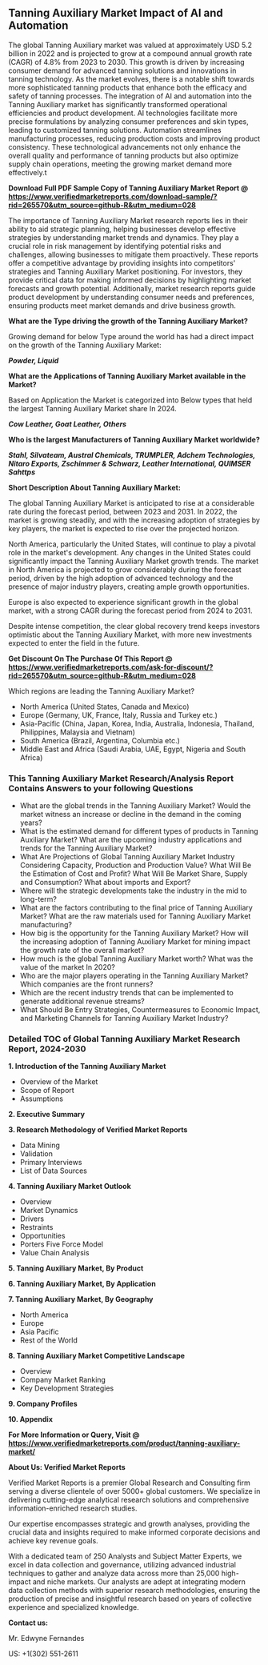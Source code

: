 <h2>Tanning Auxiliary Market Impact of AI and Automation</h2>The global Tanning Auxiliary market was valued at approximately USD 5.2 billion in 2022 and is projected to grow at a compound annual growth rate (CAGR) of 4.8% from 2023 to 2030. This growth is driven by increasing consumer demand for advanced tanning solutions and innovations in tanning technology. As the market evolves, there is a notable shift towards more sophisticated tanning products that enhance both the efficacy and safety of tanning processes. The integration of AI and automation into the Tanning Auxiliary market has significantly transformed operational efficiencies and product development. AI technologies facilitate more precise formulations by analyzing consumer preferences and skin types, leading to customized tanning solutions. Automation streamlines manufacturing processes, reducing production costs and improving product consistency. These technological advancements not only enhance the overall quality and performance of tanning products but also optimize supply chain operations, meeting the growing market demand more effectively.t</p><p id="" class=""><strong>Download Full PDF Sample Copy of Tanning Auxiliary Market Report @ <a href="https://www.verifiedmarketreports.com/download-sample/?rid=265570&utm_source=github-R&utm_medium=028" target="_blank">https://www.verifiedmarketreports.com/download-sample/?rid=265570&utm_source=github-R&utm_medium=028</a></strong></p><p>The importance of&nbsp;Tanning Auxiliary Market research reports lies in their ability to aid strategic planning, helping businesses develop effective strategies by understanding market trends and dynamics. They play a crucial role in risk management by identifying potential risks and challenges, allowing businesses to mitigate them proactively. These reports offer a competitive advantage by providing insights into competitors' strategies and Tanning Auxiliary Market positioning. For investors, they provide critical data for making informed decisions by highlighting market forecasts and growth potential. Additionally, market research reports guide product development by understanding consumer needs and preferences, ensuring products meet market demands and drive business growth.</p><p><strong>What are the&nbsp;Type driving the growth of the Tanning Auxiliary Market?</strong></p><p id="" class="">Growing demand for below Type around the world has had a direct impact on the growth of the Tanning Auxiliary Market:</p><em><strong>Powder, Liquid</strong></em></p><strong>What are the&nbsp;Applications&nbsp;of Tanning Auxiliary Market available in the Market?</strong></p><p id="" class="">Based on Application the Market is categorized into Below types that held the largest Tanning Auxiliary Market share In 2024.</p><em><strong>Cow Leather, Goat Leather, Others</strong></em></p><strong>Who is the largest Manufacturers of Tanning Auxiliary Market worldwide?</strong></p><p><em><strong>Stahl, Silvateam, Austral Chemicals, TRUMPLER, Adchem Technologies, Nitaro Exports, Zschimmer & Schwarz, Leather International, QUIMSER Sahttps</strong></em></p><p id="" class=""><strong>Short Description About Tanning Auxiliary Market:</strong></p><p>The global Tanning Auxiliary Market is anticipated to rise at a considerable rate during the forecast period, between 2023 and 2031. In 2022, the market is growing steadily, and with the increasing adoption of strategies by key players, the market is expected to rise over the projected horizon.</p><p>North America, particularly the United States, will continue to play a pivotal role in the market's development. Any changes in the United States could significantly impact the Tanning Auxiliary Market growth trends. The market in North America is projected to grow considerably during the forecast period, driven by the high adoption of advanced technology and the presence of major industry players, creating ample growth opportunities.</p><p>Europe is also expected to experience significant growth in the global market, with a strong CAGR during the forecast period from 2024 to 2031.</p><p>Despite intense competition, the clear global recovery trend keeps investors optimistic about the Tanning Auxiliary Market, with more new investments expected to enter the field in the future.</p><p id="" class=""><strong>Get Discount On The Purchase Of This Report @ <a href="https://www.verifiedmarketreports.com/ask-for-discount/?rid=265570&utm_source=github-R&utm_medium=028" target="_blank">https://www.verifiedmarketreports.com/ask-for-discount/?rid=265570&utm_source=github-R&utm_medium=028</a></strong></p>Which regions are leading the Tanning Auxiliary Market?</p><ul><li>North America (United States, Canada and Mexico)</li><li>Europe (Germany, UK, France, Italy, Russia and Turkey etc.)</li><li>Asia-Pacific (China, Japan, Korea, India, Australia, Indonesia, Thailand, Philippines, Malaysia and Vietnam)</li><li>South America (Brazil, Argentina, Columbia etc.)</li><li>Middle East and Africa (Saudi Arabia, UAE, Egypt, Nigeria and South Africa)</li></ul><h3 id="" class="">This Tanning Auxiliary Market Research/Analysis Report Contains Answers to your following Questions</h3><ul><li>What are the global trends in the Tanning Auxiliary Market? Would the market witness an increase or decline in the demand in the coming years?</li><li>What is the estimated demand for different types of products in Tanning Auxiliary Market? What are the upcoming industry applications and trends for the Tanning Auxiliary Market?</li><li>What Are Projections of Global Tanning Auxiliary Market Industry Considering Capacity, Production and Production Value? What Will Be the Estimation of Cost and Profit? What Will Be Market Share, Supply and Consumption? What about imports and Export?</li><li>Where will the strategic developments take the industry in the mid to long-term?</li><li>What are the factors contributing to the final price of Tanning Auxiliary Market? What are the raw materials used for Tanning Auxiliary Market manufacturing?</li><li>How big is the opportunity for the Tanning Auxiliary Market? How will the increasing adoption of Tanning Auxiliary Market for mining impact the growth rate of the overall market?</li><li>How much is the global Tanning Auxiliary Market worth? What was the value of the market In 2020?</li><li>Who are the major players operating in the Tanning Auxiliary Market? Which companies are the front runners?</li><li>Which are the recent industry trends that can be implemented to generate additional revenue streams?</li><li>What Should Be Entry Strategies, Countermeasures to Economic Impact, and Marketing Channels for Tanning Auxiliary Market Industry?</li></ul><h3 id="" class="">Detailed TOC of Global Tanning Auxiliary Market Research Report, 2024-2030</h3><p id="" class=""><strong>1. Introduction of the Tanning Auxiliary Market</strong></p><ul><li>Overview of the Market</li><li>Scope of Report</li><li>Assumptions</li></ul><p id="" class=""><strong>2. Executive Summary</strong></p><p id="" class=""><strong>3. Research Methodology of Verified Market Reports</strong></p><ul><li>Data Mining</li><li>Validation</li><li>Primary Interviews</li><li>List of Data Sources</li></ul><p id="" class=""><strong>4. Tanning Auxiliary Market Outlook</strong></p><ul><li>Overview</li><li>Market Dynamics</li><li>Drivers</li><li>Restraints</li><li>Opportunities</li><li>Porters Five Force Model</li><li>Value Chain Analysis</li></ul><p id="" class=""><strong>5. Tanning Auxiliary Market, By Product</strong></p><p id="" class=""><strong>6. Tanning Auxiliary Market, By Application</strong></p><p id="" class=""><strong>7. Tanning Auxiliary Market, By Geography</strong></p><ul><li>North America</li><li>Europe</li><li>Asia Pacific</li><li>Rest of the World</li></ul><p id="" class=""><strong>8. Tanning Auxiliary Market Competitive Landscape</strong></p><ul><li>Overview</li><li>Company Market Ranking</li><li>Key Development Strategies</li></ul><p id="" class=""><strong>9. Company Profiles</strong></p><p id="" class=""><strong>10. Appendix</strong></p><p id="" class=""><strong>For More Information or Query, Visit @ <a href="https://www.verifiedmarketreports.com/product/tanning-auxiliary-market/" target="_blank">https://www.verifiedmarketreports.com/product/tanning-auxiliary-market/</a></strong></p><p id="" class=""><strong>About Us: Verified Market Reports</strong></p><p id="" class="">Verified Market Reports is a premier Global Research and Consulting firm serving a diverse clientele of over 5000+ global customers. We specialize in delivering cutting-edge analytical research solutions and comprehensive information-enriched research studies.</p><p id="" class="">Our expertise encompasses strategic and growth analyses, providing the crucial data and insights required to make informed corporate decisions and achieve key revenue goals.</p><p id="" class="">With a dedicated team of 250 Analysts and Subject Matter Experts, we excel in data collection and governance, utilizing advanced industrial techniques to gather and analyze data across more than 25,000 high-impact and niche markets. Our analysts are adept at integrating modern data collection methods with superior research methodologies, ensuring the production of precise and insightful research based on years of collective experience and specialized knowledge.</p><p id="" class=""><strong>Contact us:</strong></p><p id="" class="">Mr. Edwyne Fernandes</p><p id="" class="">US: +1(302) 551-2611</p>